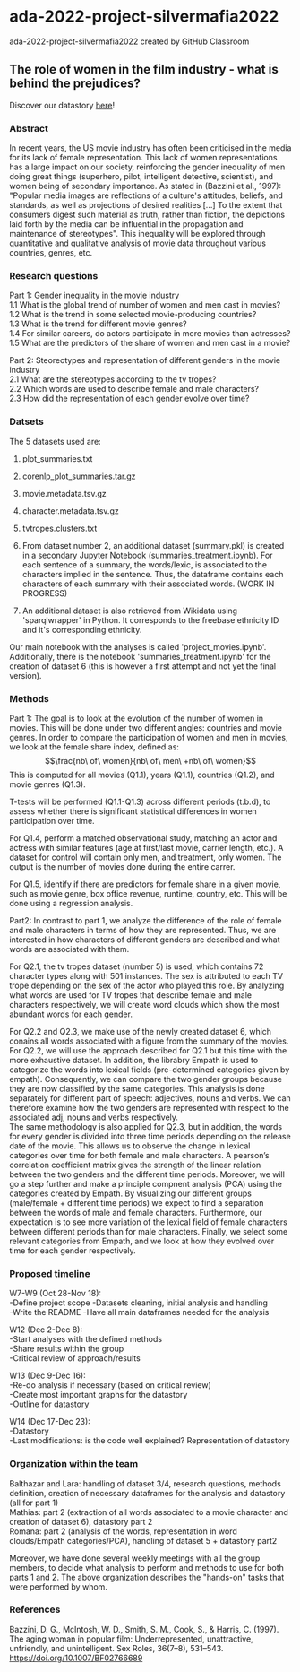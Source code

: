 # ada-2022-project-silvermafia2022
ada-2022-project-silvermafia2022 created by GitHub Classroom

## The role of women in the film industry - what is behind the prejudices?

Discover our datastory [here](https://romana1234.github.io/ada-template-website/Intro)!

### Abstract

In recent years, the US movie industry has often been criticised in the media for its lack of female representation. This lack of women representations has a large impact on our society, reinforcing the gender inequality of men doing great things (superhero, pilot, intelligent detective, scientist), and women being of secondary importance. As stated in (Bazzini et al., 1997): "Popular media images are reflections of a culture's attitudes, beliefs, and standards, as well as projections of desired realities [...] To the extent that consumers digest such material as truth, rather than fiction, the depictions laid forth by the media can be influential in the propagation and maintenance of stereotypes". 
This inequality will be explored through quantitative and qualitative analysis of movie data throughout various countries, genres, etc.

### Research questions
Part 1: Gender inequality in the movie industry  
1.1 What is the global trend of number of women and men cast in movies?  
1.2 What is the trend in some selected movie-producing countries?  
1.3 What is the trend for different movie genres?  
1.4 For similar careers, do actors participate in more movies than actresses?  
1.5 What are the predictors of the share of women and men cast in a movie?

Part 2: Steoreotypes and representation of different genders in the movie industry  
2.1 What are the stereotypes according to the tv tropes?  
2.2 Which words are used to describe female and male characters?  
2.3 How did the representation of each gender evolve over time? 


### Datsets
The 5 datasets used are:

1. plot_summaries.txt
2. corenlp_plot_summaries.tar.gz
3. movie.metadata.tsv.gz
4. character.metadata.tsv.gz
5. tvtropes.clusters.txt

6. From dataset number 2, an additional dataset (summary.pkl) is created in a secondary Jupyter Notebook (summaries_treatment.ipynb). For each sentence of a summary, the words/lexic, is associated to the characters implied in the sentence. Thus, the dataframe contains each characters of each summary with their associated words. (WORK IN PROGRESS)
7. An additional dataset is also retrieved from Wikidata using 'sparqlwrapper' in Python. It corresponds to the freebase ethnicity ID and it's corresponding ethnicity.  

Our main notebook with the analyses is called 'project_movies.ipynb'. Additionally, there is the notebook 'summaries_treatment.ipynb' for the creation of dataset 6 (this is however a first attempt and not yet the final version).


### Methods

Part 1: The goal is to look at the evolution of the number of women in movies. This will be done under two different angles: countries and movie genres.
In order to compare the participation of women and men in movies, we look at the female share index, defined as: 
$$\frac{nb\ of\ women}{nb\ of\ men\ +nb\ of\ women}$$ 
This is computed for all movies (Q1.1), years (Q1.1), countries (Q1.2), and movie genres (Q1.3). 


T-tests will be performed (Q1.1-Q1.3) across different periods (t.b.d), to assess whether there is significant statistical differences in women participation over time.

For Q1.4, perform a matched observational study, matching an actor and actress with similar features (age at first/last movie, carrier length, etc.). A dataset for control will contain only men, and treatment, only women. The output is the number of movies done during the entire carrer.   

For Q1.5, identify if there are predictors for female share in a given movie, such as movie genre, box office revenue, runtime, country, etc. This will be done using a regression analysis.

Part2: In contrast to part 1, we analyze the difference of the role of female and male characters in terms of how they are represented. Thus, we are interested in how characters of different genders are described and what words are associated with them.

For Q2.1, the tv tropes dataset (number 5) is used, which contains 72 character types along with 501 instances. The sex is attributed to each TV trope depending on the sex of the actor who played this role. By analyzing what words are used for TV tropes that describe female and male characters respectively, we will create word clouds which show the most abundant words for each gender.


For Q2.2 and Q2.3, we make use of the newly created dataset 6, which conains all words associated with a figure from the summary of the movies. For Q2.2, we will use the approach described for Q2.1 but this time with the more exhaustive dataset. In addition, the librabry Empath is used to categorize the words into lexical fields (pre-determined categories given by empath). Consequently, we can compare the two gender groups because they are now classified by the same categories. This analysis is done separately for different part of speech: adjectives, nouns and verbs. We can therefore examine how the two genders are represented with respect to the associated adj, nouns and verbs respectively. \
The same methodology is also applied for Q2.3, but in addition, the words for every gender is divided into three time periods depending on the release date of the movie. This allows us to observe the change in lexical categories over time for both female and male characters. A pearson’s correlation coefficient matrix gives the strength of the linear relation between the two genders and the different time periods. Moreover, we will go a step further and make a principle compnent analysis (PCA) using the categories created by Empath. By visualizing our different groups (male/female + different time periods) we expect to find a separation between the words of male and female characters. Furthermore, our expectation is to see more variation of the lexical field of female characters between different periods than for male characters. Finally,  we select some relevant categories from Empath, and we look at how they evolved over time for each gender respectively.


### Proposed timeline
W7-W9 (Oct 28-Nov 18):  
-Define project scope 
-Datasets cleaning, initial analysis and handling   
-Write the README
-Have all main dataframes needed for the analysis  

W12 (Dec 2-Dec 8):  
-Start analyses with the defined methods  
-Share results within the group  
-Critical review of approach/results  

W13 (Dec 9-Dec 16):  
-Re-do analysis if necessary (based on critical review)  
-Create most important graphs for the datastory  
-Outline for datastory  

W14 (Dec 17-Dec 23):  
-Datastory  
-Last modifications: is the code well explained? Representation of datastory  


### Organization within the team
Balthazar and Lara: handling of dataset 3/4, research questions, methods definition, creation of necessary dataframes for the analysis and datastory (all for part 1)  
Mathias: part 2 (extraction of all words associated to a movie character and creation of dataset 6), datastory part 2  
Romana: part 2 (analysis of the words, representation in word clouds/Empath categories/PCA), handling of dataset 5 + datastory part2  

Moreover, we have done several weekly meetings with all the group members, to decide what analysis to perform and methods to use for both parts 1 and 2. The above organization describes the "hands-on" tasks that were performed by whom.

### References
Bazzini, D. G., McIntosh, W. D., Smith, S. M., Cook, S., & Harris, C. (1997). The aging woman in popular film: Underrepresented, unattractive, unfriendly, and unintelligent. Sex Roles, 36(7–8), 531–543. https://doi.org/10.1007/BF02766689


